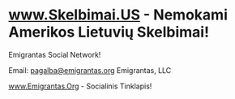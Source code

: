 # www.Skelbimai.US - Nemokami Amerikos Lietuvių Skelbimai!

Emigrantas Social Network!

Email: pagalba@emigrantas.org
Emigrantas, LLC

www.Emigrantas.Org - Socialinis Tinklapis!
